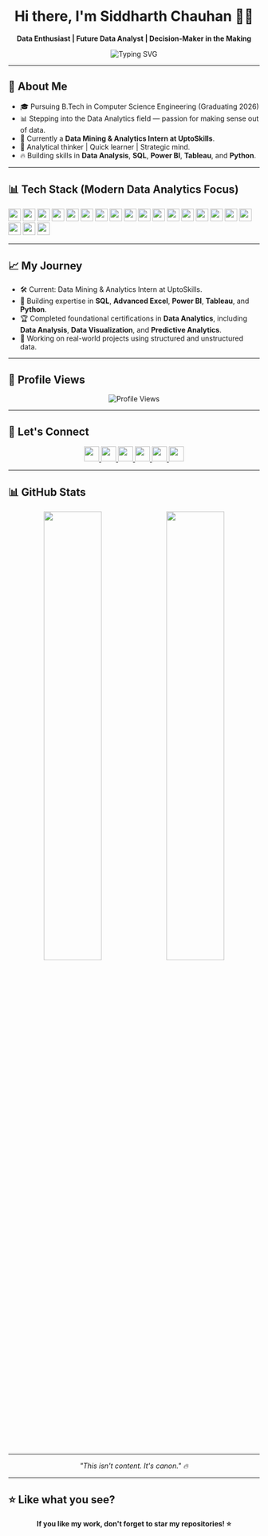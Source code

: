 <h1 align="center">Hi there, I'm Siddharth Chauhan 👋🏻</h1>
<p align="center"><b>Data Enthusiast | Future Data Analyst | Decision-Maker in the Making</b></p>

<p align="center">
  <img src="https://readme-typing-svg.demolab.com?font=Fira+Code&pause=2000&color=00BFFF&center=true&vCenter=true&width=435&lines=Turning+Data+Into+Decisions;Learning+%7C+Analyzing+%7C+Growing" alt="Typing SVG" />
</p>

---

## 🚀 About Me
- 🎓 Pursuing B.Tech in Computer Science Engineering (Graduating 2026)
- 📊 Stepping into the Data Analytics field — passion for making sense out of data.
- 🎯 Currently a **Data Mining & Analytics Intern at UptoSkills**.
- 🧠 Analytical thinker | Quick learner | Strategic mind.
- 🔥 Building skills in **Data Analysis**, **SQL**, **Power BI**, **Tableau**, and **Python**.

---

## 📊 Tech Stack (Modern Data Analytics Focus)

<div align="left">
  <!-- Core Technologies -->
  <img src="https://img.shields.io/badge/Python-3776AB?style=flat-square&logo=python&logoColor=white" height="25px"/>
  <img src="https://img.shields.io/badge/SQL-4479A1?style=flat-square&logo=MySQL&logoColor=white" height="25px"/>
  <img src="https://img.shields.io/badge/R-276DC3?style=flat-square&logo=r&logoColor=white" height="25px"/>
  <img src="https://img.shields.io/badge/Excel-217346?style=flat-square&logo=microsoft-excel&logoColor=white" height="25px"/>
  <img src="https://img.shields.io/badge/Power%20BI-F2C811?style=flat-square&logo=powerbi&logoColor=black" height="25px"/>
  <img src="https://img.shields.io/badge/Tableau-E97627?style=flat-square&logo=tableau&logoColor=white" height="25px"/>
  
  <!-- Advanced Analytics Tools -->
  <img src="https://img.shields.io/badge/Apache%20Spark-E25A1C?style=flat-square&logo=apache-spark&logoColor=white" height="25px"/>
  <img src="https://img.shields.io/badge/Google%20BigQuery-4285F4?style=flat-square&logo=googlebigquery&logoColor=white" height="25px"/>
  <img src="https://img.shields.io/badge/PowerShell-2C587C?style=flat-square&logo=powershell&logoColor=white" height="25px"/>
  
  <!-- Python Libraries -->
  <img src="https://img.shields.io/badge/Pandas-150458?style=flat-square&logo=pandas&logoColor=white" height="25px"/>
  <img src="https://img.shields.io/badge/NumPy-013243?style=flat-square&logo=numpy&logoColor=white" height="25px"/>
  <img src="https://img.shields.io/badge/Matplotlib-0077B5?style=flat-square&logo=matplotlib&logoColor=white" height="25px"/>
  <img src="https://img.shields.io/badge/Seaborn-9A1E2A?style=flat-square&logo=seaborn&logoColor=white" height="25px"/>
  <img src="https://img.shields.io/badge/Scikit--learn-F7931E?style=flat-square&logo=scikit-learn&logoColor=white" height="25px"/>
  <img src="https://img.shields.io/badge/TensorFlow-FF6F00?style=flat-square&logo=tensorflow&logoColor=white" height="25px"/>
  <img src="https://img.shields.io/badge/Keras-D00000?style=flat-square&logo=keras&logoColor=white" height="25px"/>
  
  <!-- Cloud Platforms and Databases -->
  <img src="https://img.shields.io/badge/AWS%20S3-FF9900?style=flat-square&logo=amazonaws&logoColor=white" height="25px"/>
  <img src="https://img.shields.io/badge/Google%20Cloud-4285F4?style=flat-square&logo=googlecloud&logoColor=white" height="25px"/>
  <img src="https://img.shields.io/badge/MongoDB-4EA94B?style=flat-square&logo=mongodb&logoColor=white" height="25px"/>
  <img src="https://img.shields.io/badge/SQLServer-CC2927?style=flat-square&logo=microsoftsqlserver&logoColor=white" height="25px"/>
</div>

---

## 📈 My Journey
- 🛠️ Current: Data Mining & Analytics Intern at UptoSkills.
- 🎯 Building expertise in **SQL**, **Advanced Excel**, **Power BI**, **Tableau**, and **Python**.
- 🏆 Completed foundational certifications in **Data Analytics**, including **Data Analysis**, **Data Visualization**, and **Predictive Analytics**.
- 🚀 Working on real-world projects using structured and unstructured data.

---

## 👀 Profile Views
<p align="center">
  <img src="https://komarev.com/ghpvc/?username=thesiddemigod&label=Profile%20Views&color=0e75b6&style=flat" alt="Profile Views"/>
</p>

---

## 🤝 Let's Connect
<p align="center">
  <a href="https://linkedin.com/in/thesiddemigod" target="_blank">
    <img src="https://img.shields.io/badge/LinkedIn-0A66C2?style=for-the-badge&logo=linkedin&logoColor=white" height="30px"/>
  </a>
  <a href="https://youtube.com/@thesiddemigod" target="_blank">
    <img src="https://img.shields.io/badge/YouTube-FF0000?style=for-the-badge&logo=youtube&logoColor=white" height="30px"/>
  </a>
  <a href="https://www.facebook.com/thesiddemigod" target="_blank">
    <img src="https://img.shields.io/badge/Facebook-1877F2?style=for-the-badge&logo=facebook&logoColor=white" height="30px"/>
  </a>
  <a href="https://instagram.com/thesiddemigod" target="_blank">
    <img src="https://img.shields.io/badge/Instagram-E4405F?style=for-the-badge&logo=instagram&logoColor=white" height="30px"/>
  </a>
  <a href="https://x.com/Thesiddemigod" target="_blank">
    <img src="https://cdn.worldvectorlogo.com/logos/x-2.svg" height="30px"/>
  </a>
  <a href="mailto:siddemigod1@gmail.com" target="_blank">
    <img src="https://cdn.worldvectorlogo.com/logos/official-gmail-icon-2020-.svg" height="30px"/>
  </a>
</p>

---

## 📊 GitHub Stats
<div align="center">
  <img src="https://github-readme-stats.vercel.app/api?username=thesiddemigod&show_icons=true&theme=dark&hide_border=true" width="48%" />
  <img src="https://github-readme-streak-stats.herokuapp.com/?user=thesiddemigod&theme=dark&hide_border=true" width="48%" />
</div>

---

<p align="center"><i>"This isn't content. It's canon." 🔥</i></p>

---

## ⭐️ Like what you see? 
<p align="center">
  <b>If you like my work, don't forget to star my repositories! ⭐</b>
</p>
